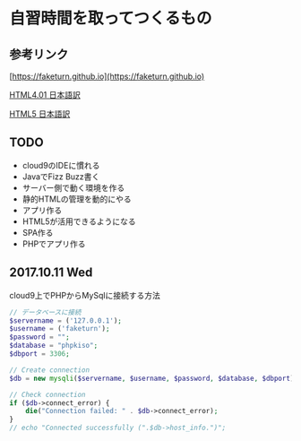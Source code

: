 # 自習時間を取ってつくるもの


## 参考リンク

[https://faketurn.github.io](https://faketurn.github.io)

[HTML4.01 日本語訳](http://www.asahi-net.or.jp/~sd5a-ucd/rec-html401j/cover.html)

[HTML5 日本語訳](https://momdo.github.io/html5/Overview.html)

## TODO

- cloud9のIDEに慣れる
- JavaでFizz Buzz書く
- サーバー側で動く環境を作る
- 静的HTMLの管理を動的にやる
- アプリ作る
- HTML5が活用できるようになる
- SPA作る
- PHPでアプリ作る


## 2017.10.11 Wed

cloud9上でPHPからMySqlに接続する方法

```php
// データベースに接続
$servername = ('127.0.0.1');
$username = ('faketurn');
$password = "";
$database = "phpkiso";
$dbport = 3306;

// Create connection
$db = new mysqli($servername, $username, $password, $database, $dbport);

// Check connection
if ($db->connect_error) {
    die("Connection failed: " . $db->connect_error);
} 
// echo "Connected successfully (".$db->host_info.")";
```
